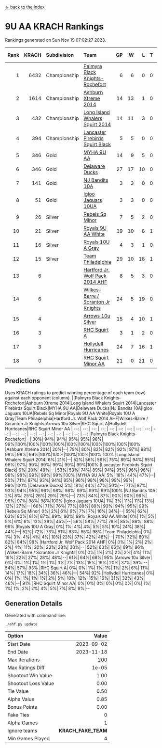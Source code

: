[<- back to the index](readme.md)
# 9U AA KRACH Rankings
Rankings generated on Sun Nov 19 07:02:27 2023.

Rank|KRACH|Subdivision|Team|GP|W|L|T|OTW|OTL|SoS|Exp Wins|Win Diff
---:|---:|:---|:---|---:|---:|---:|---:|---:|---:|---:|---:|---:
1|6432|Championship|[Palmyra Black Knights- Rochefort](https://gamesheetstats.com/seasons/3659/teams/140260/schedule)|6|6|0|0|0|0|152|6.8|-0.0
2|1614|Championship|[Ashburn Xtreme 2014](https://gamesheetstats.com/seasons/3659/teams/140217/schedule)|14|13|1|0|0|0|151|13.8|-0.0
3|432|Championship|[Long Island Whalers Squirt 2014](https://gamesheetstats.com/seasons/3659/teams/140221/schedule)|14|11|3|0|1|0|227|11.8|-0.0
4|394|Championship|[Lancaster Firebirds Squirt Black](https://gamesheetstats.com/seasons/3659/teams/140256/schedule)|5|5|0|0|0|0|10|5.9|0.0
5|346|Gold|[MYHA 9U AA](https://gamesheetstats.com/seasons/3659/teams/140222/schedule)|14|9|5|0|2|0|313|9.8|-0.0
6|346|Gold|[Delaware Ducks](https://gamesheetstats.com/seasons/3659/teams/140218/schedule)|27|17|10|0|0|3|1018|17.8|-0.0
7|141|Gold|[NJ Bandits 10A](https://gamesheetstats.com/seasons/3659/teams/140259/schedule)|3|3|0|0|0|0|6|3.9|0.0
8|51|Gold|[Igloo Jaguars 10UA](https://gamesheetstats.com/seasons/3659/teams/140253/schedule)|3|3|0|0|0|0|2|3.9|0.0
9|26|Silver|[Rebels Sq Minor](https://gamesheetstats.com/seasons/3659/teams/140223/schedule)|7|5|2|0|1|0|49|5.9|0.0
10|21|Silver|[Royals 9U AA White](https://gamesheetstats.com/seasons/3659/teams/140225/schedule)|19|10|8|1|0|0|171|11.4|0.0
11|16|Silver|[Royals 10U A Gray](https://gamesheetstats.com/seasons/3659/teams/140262/schedule)|4|3|1|0|0|0|6|3.9|0.0
12|15|Silver|[Team Philadelphia](https://gamesheetstats.com/seasons/3659/teams/140226/schedule)|29|10|18|1|0|1|546|11.4|0.0
13|6||[Hartford Jr. Wolf Pack 2014 AHF](https://gamesheetstats.com/seasons/3659/teams/140219/schedule)|8|5|3|0|0|0|50|5.9|0.0
14|6||[Wilkes-Barre / Scranton Jr Knights](https://gamesheetstats.com/seasons/3659/teams/140228/schedule)|24|5|19|0|0|0|755|5.9|0.0
15|4||[Arrows 10u Silver](https://gamesheetstats.com/seasons/3659/teams/140216/schedule)|15|4|10|1|0|0|130|5.4|0.0
16|3||[RHC Squirt A](https://gamesheetstats.com/seasons/3659/teams/140261/schedule)|3|1|2|0|0|0|7|1.9|0.0
17|3||[Hollydell Hurricanes](https://gamesheetstats.com/seasons/3659/teams/140220/schedule)|24|7|16|1|0|0|90|8.4|0.0
18|0||[RHC Squirt Minor AA](https://gamesheetstats.com/seasons/3659/teams/140224/schedule)|21|0|21|0|0|0|79|0.9|0.0

## Predictions
Uses KRACH ratings to predict winning percentage of each team (row) against each opponent (column).
||Palmyra Black Knights- Rochefort|Ashburn Xtreme 2014|Long Island Whalers Squirt 2014|Lancaster Firebirds Squirt Black|MYHA 9U AA|Delaware Ducks|NJ Bandits 10A|Igloo Jaguars 10UA|Rebels Sq Minor|Royals 9U AA White|Royals 10U A Gray|Team Philadelphia|Hartford Jr. Wolf Pack 2014 AHF|Wilkes-Barre / Scranton Jr Knights|Arrows 10u Silver|RHC Squirt A|Hollydell Hurricanes|RHC Squirt Minor AA
| --: | --: | --: | --: | --: | --: | --: | --: | --: | --: | --: | --: | --: | --: | --: | --: | --: | --: | --: 
|Palmyra Black Knights- Rochefort|--| 80%| 94%| 94%| 95%| 95%| 98%| 99%|100%|100%|100%|100%|100%|100%|100%|100%|100%|100%
|Ashburn Xtreme 2014| 20%|--| 79%| 80%| 82%| 82%| 92%| 97%| 98%| 99%| 99%| 99%|100%|100%|100%|100%|100%|100%
|Long Island Whalers Squirt 2014|  6%| 21%|--| 52%| 56%| 56%| 75%| 89%| 94%| 95%| 96%| 97%| 99%| 99%| 99%| 99%| 99%|100%
|Lancaster Firebirds Squirt Black|  6%| 20%| 48%|--| 53%| 53%| 74%| 89%| 94%| 95%| 96%| 96%| 98%| 98%| 99%| 99%| 99%|100%
|MYHA 9U AA|  5%| 18%| 44%| 47%|--| 50%| 71%| 87%| 93%| 94%| 95%| 96%| 98%| 98%| 99%| 99%| 99%|100%
|Delaware Ducks|  5%| 18%| 44%| 47%| 50%|--| 71%| 87%| 93%| 94%| 95%| 96%| 98%| 98%| 99%| 99%| 99%|100%
|NJ Bandits 10A|  2%|  8%| 25%| 26%| 29%| 29%|--| 73%| 84%| 87%| 90%| 90%| 96%| 96%| 97%| 98%| 98%|100%
|Igloo Jaguars 10UA|  1%|  3%| 11%| 11%| 13%| 13%| 27%|--| 66%| 71%| 76%| 77%| 89%| 89%| 93%| 94%| 95%| 99%
|Rebels Sq Minor|  0%|  2%|  6%|  6%|  7%|  7%| 16%| 34%|--| 55%| 62%| 63%| 80%| 81%| 87%| 89%| 90%| 99%
|Royals 9U AA White|  0%|  1%|  5%|  5%|  6%|  6%| 13%| 29%| 45%|--| 56%| 58%| 77%| 78%| 85%| 86%| 88%| 99%
|Royals 10U A Gray|  0%|  1%|  4%|  4%|  5%|  5%| 10%| 24%| 38%| 44%|--| 52%| 72%| 73%| 81%| 83%| 85%| 98%
|Team Philadelphia|  0%|  1%|  3%|  4%|  4%|  4%| 10%| 23%| 37%| 42%| 48%|--| 70%| 72%| 80%| 82%| 84%| 98%
|Hartford Jr. Wolf Pack 2014 AHF|  0%|  0%|  1%|  2%|  2%|  2%|  4%| 11%| 20%| 23%| 28%| 30%|--| 52%| 63%| 66%| 69%| 96%
|Wilkes-Barre / Scranton Jr Knights|  0%|  0%|  1%|  2%|  2%|  2%|  4%| 11%| 19%| 22%| 27%| 28%| 48%|--| 61%| 64%| 68%| 95%
|Arrows 10u Silver|  0%|  0%|  1%|  1%|  1%|  1%|  3%|  7%| 13%| 15%| 19%| 20%| 37%| 39%|--| 54%| 57%| 93%
|RHC Squirt A|  0%|  0%|  1%|  1%|  1%|  1%|  2%|  6%| 11%| 14%| 17%| 18%| 34%| 36%| 46%|--| 54%| 92%
|Hollydell Hurricanes|  0%|  0%|  1%|  1%|  1%|  1%|  2%|  5%| 10%| 12%| 15%| 16%| 31%| 32%| 43%| 46%|--| 91%
|RHC Squirt Minor AA|  0%|  0%|  0%|  0%|  0%|  0%|  0%|  1%|  1%|  1%|  2%|  2%|  4%|  5%|  7%|  8%|  9%|--

## Generation Details

Generated with command line:
```
./ahf.py update
```

| Option | Value |
| :----- | ----: |
| Start Date | 2023-09-02 |
| End Date | 2023-11-18 |
| Max Iterations | 200 |
| Max Ratings Diff | 1e-05 |
| Shootout Win Value | 1.00 |
| Shootout Loss Value | 0.00 |
| Tie Value | 0.50 |
| Alpha Value | 0.85 |
| Bonus Points | 0.00 |
| Fake Ties | 0 |
| Alpha Games | 1 |
| Ignore teams | __KRACH_FAKE_TEAM__ |
| Min Games Played | 4 |

